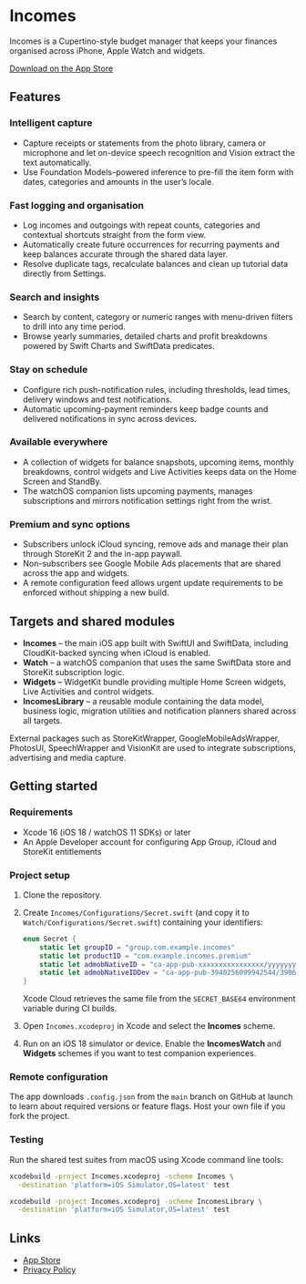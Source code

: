 # Incomes

Incomes is a Cupertino-style budget manager that keeps your finances organised across iPhone, Apple Watch and widgets.

[Download on the App Store](https://apps.apple.com/app/id1584472982)

## Features

### Intelligent capture

- Capture receipts or statements from the photo library, camera or microphone and let on-device speech recognition and Vision extract the text automatically.
- Use Foundation Models–powered inference to pre-fill the item form with dates, categories and amounts in the user’s locale.

### Fast logging and organisation

- Log incomes and outgoings with repeat counts, categories and contextual shortcuts straight from the form view.
- Automatically create future occurrences for recurring payments and keep balances accurate through the shared data layer.
- Resolve duplicate tags, recalculate balances and clean up tutorial data directly from Settings.

### Search and insights

- Search by content, category or numeric ranges with menu-driven filters to drill into any time period.
- Browse yearly summaries, detailed charts and profit breakdowns powered by Swift Charts and SwiftData predicates.

### Stay on schedule

- Configure rich push-notification rules, including thresholds, lead times, delivery windows and test notifications.
- Automatic upcoming-payment reminders keep badge counts and delivered notifications in sync across devices.

### Available everywhere

- A collection of widgets for balance snapshots, upcoming items, monthly breakdowns, control widgets and Live Activities keeps data on the Home Screen and StandBy.
- The watchOS companion lists upcoming payments, manages subscriptions and mirrors notification settings right from the wrist.

### Premium and sync options

- Subscribers unlock iCloud syncing, remove ads and manage their plan through StoreKit 2 and the in-app paywall.
- Non-subscribers see Google Mobile Ads placements that are shared across the app and widgets.
- A remote configuration feed allows urgent update requirements to be enforced without shipping a new build.

## Targets and shared modules

- **Incomes** – the main iOS app built with SwiftUI and SwiftData, including CloudKit-backed syncing when iCloud is enabled.
- **Watch** – a watchOS companion that uses the same SwiftData store and StoreKit subscription logic.
- **Widgets** – WidgetKit bundle providing multiple Home Screen widgets, Live Activities and control widgets.
- **IncomesLibrary** – a reusable module containing the data model, business logic, migration utilities and notification planners shared across all targets.

External packages such as StoreKitWrapper, GoogleMobileAdsWrapper, PhotosUI, SpeechWrapper and VisionKit are used to integrate subscriptions, advertising and media capture.

## Getting started

### Requirements

- Xcode 16 (iOS 18 / watchOS 11 SDKs) or later
- An Apple Developer account for configuring App Group, iCloud and StoreKit entitlements

### Project setup

1. Clone the repository.
2. Create `Incomes/Configurations/Secret.swift` (and copy it to `Watch/Configurations/Secret.swift`) containing your identifiers:

   ```swift
   enum Secret {
       static let groupID = "group.com.example.incomes"
       static let productID = "com.example.incomes.premium"
       static let admobNativeID = "ca-app-pub-xxxxxxxxxxxxxxxx/yyyyyyyyyy"
       static let admobNativeIDDev = "ca-app-pub-3940256099942544/3986624511" // Google test ID
   }
   ```

   Xcode Cloud retrieves the same file from the `SECRET_BASE64` environment variable during CI builds.
3. Open `Incomes.xcodeproj` in Xcode and select the **Incomes** scheme.
4. Run on an iOS 18 simulator or device. Enable the **IncomesWatch** and **Widgets** schemes if you want to test companion experiences.

### Remote configuration

The app downloads `.config.json` from the `main` branch on GitHub at launch to learn about required versions or feature flags. Host your own file if you fork the project.

### Testing

Run the shared test suites from macOS using Xcode command line tools:

```sh
xcodebuild -project Incomes.xcodeproj -scheme Incomes \
  -destination 'platform=iOS Simulator,OS=latest' test

xcodebuild -project Incomes.xcodeproj -scheme IncomesLibrary \
  -destination 'platform=iOS Simulator,OS=latest' test
```

## Links

- [App Store](https://apps.apple.com/app/id1584472982)
- [Privacy Policy](.github/pages/privacy.md)

